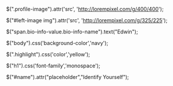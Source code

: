 $(".profile-image").attr('src', 'http://lorempixel.com/g/400/400');

$("#left-image img").attr('src', 'http://lorempixel.com/g/325/225');

$("span.bio-info-value.bio-info-name").text("Edwin");


$("body").css('background-color','navy');

$(".highlight").css('color','yellow');

$("h1").css('font-family','monospace');

$("#name").attr("placeholder","Identify Yourself");
